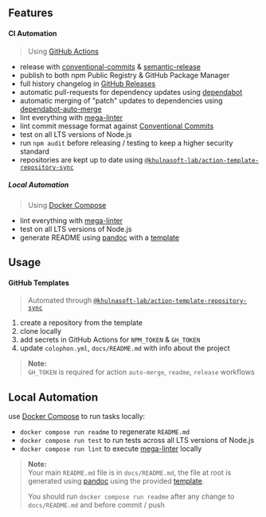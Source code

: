 ## Features

#### CI Automation

> Using [GitHub Actions]

- release with [conventional-commits] & [semantic-release]
- publish to both npm Public Registry & GitHub Package Manager
- full history changelog in [GitHub Releases]
- automatic pull-requests for dependency updates using [dependabot]
- automatic merging of "patch" updates to dependencies using [dependabot-auto-merge]
- lint everything with [mega-linter]
- lint commit message format against [Conventional Commits]
- test on all LTS versions of Node.js
- run `npm audit` before releasing / testing to keep a higher security standard
- repositories are kept up to date using [`@khulnasoft-lab/action-template-repository-sync`][]

##### Local Automation

> Using [Docker Compose]

- lint everything with [mega-linter]
- test on all LTS versions of Node.js
- generate README using [pandoc] with a [template](./docs/README.template)

## Usage

#### GitHub Templates

> Automated through [`@khulnasoft-lab/action-template-repository-sync`][]

1. create a repository from the template
1. clone locally
1. add secrets in GitHub Actions for `NPM_TOKEN` & `GH_TOKEN`
1. update `colophon.yml`, `docs/README.md` with info about the project
  
> **Note:**  
> `GH_TOKEN` is required for action `auto-merge`, `readme`, `release` workflows

## Local Automation

use [Docker Compose][docker compose] to run tasks locally:

- `docker compose run readme` to regenerate `README.md`
- `docker compose run test` to run tests across all LTS versions of Node.js
- `docker compose run lint` to execute [mega-linter] locally

> **Note:**  
> Your main `README.md` file is in `docs/README.md`, the file at root is generated using [pandoc] using the provided [template][].  
>
> You should run `docker compose run readme` after any change to `docs/README.md` and before commit / push

[template]: ./docs/README.template
[GitHub Releases]: /template-node-lib/releases
[conventional-commits]: https://www.conventionalcommits.org/
[dependabot-auto-merge]: https://github.com/marketplace/actions/dependabot-auto-merge
[dependabot]: https://dependabot.com/
[Docker Compose]: https://docs.docker.com/compose/
[GitHub Actions]: https://github.com/features/actions
[pandoc]: https://pandoc.org/
[semantic-release]: https://github.com/marketplace/actions/conventional-semantic-release
[mega-linter]: https://oxsecurity.github.io/megalinter/
[Conventional Commits]: https://www.conventionalcommits.org/en/v1.0.0/
[`@khulnasoft-lab/action-template-repository-sync`]: https://github.com/khulnasoft-lab/action-template-repository-sync
